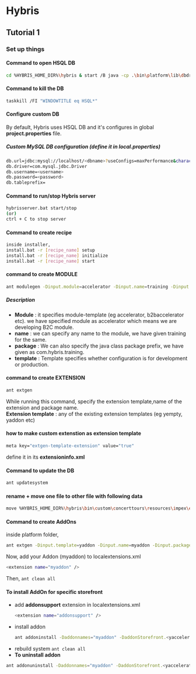 # Hybris
## Tutorial 1 
### Set up things 
#### Command to open HSQL DB
```sh
cd %HYBRIS_HOME_DIR%\hybris & start /B java -cp .\bin\platform\lib\dbdriver\* org.hsqldb.util.DatabaseManager --url jdbc:hsqldb:file:.\data\hsqldb\mydb
```
#### Command to kill the DB
```sh
taskkill /FI "WINDOWTITLE eq HSQL*" 
```

#### Configure custom DB
By default, Hybris uses HSQL DB and it's configures in global **project.properties** file.
   ##### Custom MySQL DB configuration (define it in local.properties)
```sh
db.url=jdbc:mysql://localhost/<dbname>?useConfigs=maxPerformance&characterEncoding=utf8
db.driver=com.mysql.jdbc.Driver
db.username=<username>
db.password=<password>
db.tableprefix=
```

#### Command to run/stop Hybris server
```sh
hybrisserver.bat start/stop
(or)
ctrl + C to stop server
```
#### Command to create recipe
```sh
inside installer,
install.bat -r [recipe_name] setup
install.bat -r [recipe_name] initialize
install.bat -r [recipe_name] start
```
#### command to create MODULE
```sh
ant modulegen -Dinput.module=accelerator -Dinput.name=training -Dinput.package=com.hybris.training -Dinput.template=develop
```
##### Description
 - **Module** : it specifies module-template (eg accelerator, b2baccelerator etc). we have specified module as accelerator which means we are developing B2C module. 
 - **name** : we can specify any name to the module, we have given training for the same.
 - **package** : We can also specify the java class package prefix, we have given as com.hybris.training.
 - **template** : Template specifies whether configuration is for development or production.
 
#### command to create EXTENSION
```sh
ant extgen
```
While running this command, specify the extension template,name of the extension and package name. <br />
**Extension template** : any of the existing extension templates (eg yempty, yaddon etc)

#### how to make custom extenstion as extension template
```sh
meta key="extgen-template-extension" value="true"
```
define it in its **extensioninfo.xml**

#### Command to update the DB
```sh
ant updatesystem
```
#### rename + move one file to other file with following data 
```sh
move %HYBRIS_HOME_DIR%\hybris\bin\custom\concerttours\resources\impex\essentialdata-bands.impex %HYBRIS_HOME_DIR%\hybris\bin\custom\concerttours\resources\impex\concerttours-bands.impex & move %HYBRIS_HOME_DIR%\hybris\bin\custom\concerttours\resources\impex\projectdata-yBandTour.impex %HYBRIS_HOME_DIR%\hybris\bin\custom\concerttours\resources\impex\concerttours-yBandTour.impex
```

#### Command to create AddOns
inside platform folder,
```sh
ant extgen -Dinput.template=yaddon -Dinput.name=myaddon -Dinput.package=com.myapp
```
Now, add your Addon (myaddon) to localextensions.xml
```sh
<extension name="myaddon" />
```
Then, ``` ant clean all ```

#### To install AddOn for specific storefront
- add **addonsupport** extension in localextensions.xml
  ```sh
  <extension name="addonsupport" />
  ```
- install addon
  ```sh
  ant addoninstall -Daddonnames="myaddon" -DaddonStorefront.<yacceleratorstorefront>="trainingstoreFront"
  ```
- rebuild system ``` ant clean all ```
- **To uninstall addon**
```sh
ant addonuninstall -Daddonnames="myaddon" -DaddonStorefront.<yacceleratorstorefront>="trainingstoreFront"
```

